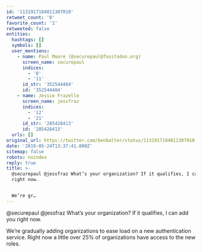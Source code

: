 ```yaml
---
id: '1131917184811307010'
retweet_count: '0'
favorite_count: '2'
retweeted: false
entities:
  hashtags: []
  symbols: []
  user_mentions:
    - name: Paul Moore (@securepaul@fosstodon.org)
      screen_name: securepaul
      indices:
        - '0'
        - '11'
      id_str: '352544404'
      id: '352544404'
    - name: Jessie Frazelle
      screen_name: jessfraz
      indices:
        - '12'
        - '21'
      id_str: '285428413'
      id: '285428413'
  urls: []
original_url: https://twitter.com/benbalter/status/1131917184811307010
date: '2019-05-24T13:37:41.000Z'
sitemap: false
robots: noindex
reply: true
title: >-
  @securepaul @jessfraz What’s your organization? If it qualifies, I can add you
  right now. 


  We’re gr…
---
```


@securepaul @jessfraz What’s your organization? If it qualifies, I can add you right now. 

We’re gradually adding organizations to ease load on a new authentication service. Right now a little over 25% of organizations have access to the new roles.